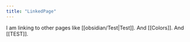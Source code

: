 ```yaml
---
title: "LinkedPage"
---
```

I am linking to other pages like [[obsidian/Test|Test]]. And [[Colors]]. And [[TEST]].

<!-- Modified 2024-03-23:23:18:18 -->
